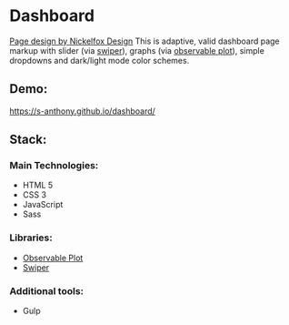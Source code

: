 # Dashboard
[Page design by Nickelfox Design](https://www.figma.com/community/file/1144579894061876005)
This is adaptive, valid dashboard page markup with slider (via [swiper](https://swiperjs.com)), graphs (via [observable plot](https://observablehq.com/@observablehq/plot)), simple dropdowns and dark/light mode color schemes. 
## Demo:
https://s-anthony.github.io/dashboard/
## Stack:
### Main Technologies:
- HTML 5
- CSS 3
- JavaScript
- Sass
### Libraries:
- [Observable Plot](https://observablehq.com/@observablehq/plot)
- [Swiper](https://swiperjs.com) 
### Additional tools: 
- Gulp